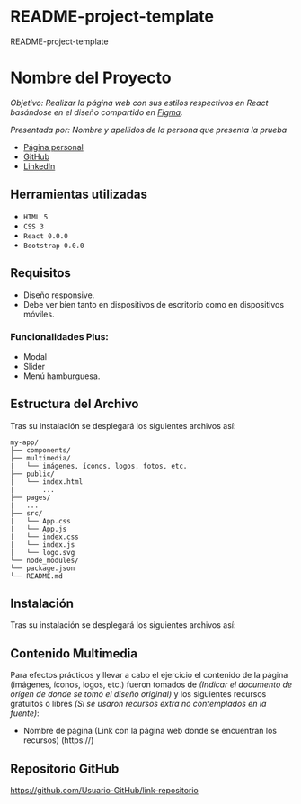 # README-project-template
README-project-template


# Nombre del Proyecto

_Objetivo: Realizar la página web con sus estilos respectivos en React basándose en el diseño compartido en [Figma](https://www.figma.com/file/uZxPKPcmFh7or2ln9G6tS0/Prueba-t%C3%A9cnica-2021-Octubre?node-id=0%3A1)._

_Presentada por: Nombre y apellidos de la persona que presenta la prueba_
- [Página personal](https://)
- [GitHub](https://github.com/)
- [LinkedIn](https://www.linkedin.com/)


## Herramientas utilizadas

- `HTML 5`
- `CSS 3`
- `React 0.0.0`
- `Bootstrap 0.0.0`


## Requisitos

* Diseño responsive.
* Debe ver bien tanto en dispositivos de escritorio como en dispositivos móviles.

### Funcionalidades Plus:
* Modal
* Slider
* Menú hamburguesa.


## Estructura del Archivo

Tras su instalación se desplegará los siguientes archivos así:

```
my-app/
├── components/
├── multimedia/
|   └── imágenes, íconos, logos, fotos, etc.
├── public/
|   └── index.html
|       ...
├── pages/
|   ...
├── src/
|   └── App.css
|   └── App.js 
|   └── index.css  
|   └── index.js
|   └── logo.svg
└── node_modules/
└── package.json
└── README.md
```


## Instalación

Tras su instalación se desplegará los siguientes archivos así:


## Contenido Multimedia

Para efectos prácticos y llevar a cabo el ejercicio el contenido de la página (imágenes, íconos, logos, etc.) fueron tomados de _(Indicar el documento de orígen de donde se tomó el diseño original)_ y los siguientes recursos gratuitos o libres _(Si se usaron recursos extra no contemplados en la fuente)_:

- Nombre de página (Link con la página web donde se encuentran los recursos) (https://)


## Repositorio GitHub 

https://github.com/Usuario-GitHub/link-repositorio

